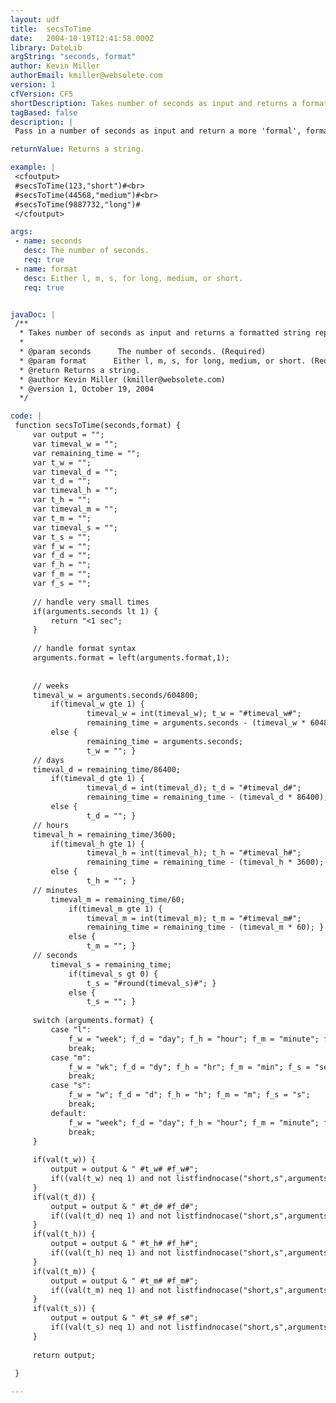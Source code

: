 ```yaml
---
layout: udf
title:  secsToTime
date:   2004-10-19T12:41:58.000Z
library: DateLib
argString: "seconds, format"
author: Kevin Miller
authorEmail: kmiller@websolete.com
version: 1
cfVersion: CF5
shortDescription: Takes number of seconds as input and returns a formatted string representation of that duration (weeks/days/hours/mins/secs).
tagBased: false
description: |
 Pass in a number of seconds as input and return a more 'formal', formatted string representation of that duration (weeks/days/hours/mins/secs).

returnValue: Returns a string.

example: |
 <cfoutput>
 #secsToTime(123,"short")#<br>
 #secsToTime(44568,"medium")#<br>
 #secsToTime(9887732,"long")#
 </cfoutput>

args:
 - name: seconds
   desc: The number of seconds.
   req: true
 - name: format
   desc: Either l, m, s, for long, medium, or short.
   req: true


javaDoc: |
 /**
  * Takes number of seconds as input and returns a formatted string representation of that duration (weeks/days/hours/mins/secs).
  * 
  * @param seconds      The number of seconds. (Required)
  * @param format      Either l, m, s, for long, medium, or short. (Required)
  * @return Returns a string. 
  * @author Kevin Miller (kmiller@websolete.com) 
  * @version 1, October 19, 2004 
  */

code: |
 function secsToTime(seconds,format) {
     var output = "";
     var timeval_w = "";
     var remaining_time = "";
     var t_w = "";
     var timeval_d = "";
     var t_d = "";
     var timeval_h = "";
     var t_h = "";
     var timeval_m = "";
     var t_m = "";
     var timeval_s = "";
     var t_s = "";
     var f_w = "";
     var f_d = "";
     var f_h = "";
     var f_m = "";
     var f_s = "";
         
     // handle very small times 
     if(arguments.seconds lt 1) {
         return "<1 sec";
     }
 
     // handle format syntax
     arguments.format = left(arguments.format,1);
 
     
     // weeks
     timeval_w = arguments.seconds/604800;
         if(timeval_w gte 1) {
                 timeval_w = int(timeval_w); t_w = "#timeval_w#";
                 remaining_time = arguments.seconds - (timeval_w * 604800); }
         else {
                 remaining_time = arguments.seconds;
                 t_w = ""; }
     // days
     timeval_d = remaining_time/86400;
         if(timeval_d gte 1) {
                 timeval_d = int(timeval_d); t_d = "#timeval_d#";
                 remaining_time = remaining_time - (timeval_d * 86400); }
         else {
                 t_d = ""; }
     // hours
     timeval_h = remaining_time/3600;
         if(timeval_h gte 1) {
                 timeval_h = int(timeval_h); t_h = "#timeval_h#";
                 remaining_time = remaining_time - (timeval_h * 3600); }
         else {
                 t_h = ""; }
     // minutes
         timeval_m = remaining_time/60;
             if(timeval_m gte 1) {
                 timeval_m = int(timeval_m); t_m = "#timeval_m#";
                 remaining_time = remaining_time - (timeval_m * 60); }
             else {
                 t_m = ""; }
     // seconds
         timeval_s = remaining_time; 
             if(timeval_s gt 0) {
                 t_s = "#round(timeval_s)#"; }
             else {
                 t_s = ""; }
 
     switch (arguments.format) { 
         case "l": 
             f_w = "week"; f_d = "day"; f_h = "hour"; f_m = "minute"; f_s = "second";
             break;
         case "m":
             f_w = "wk"; f_d = "dy"; f_h = "hr"; f_m = "min"; f_s = "sec";
             break;
         case "s":
             f_w = "w"; f_d = "d"; f_h = "h"; f_m = "m"; f_s = "s";
             break;
         default: 
             f_w = "week"; f_d = "day"; f_h = "hour"; f_m = "minute"; f_s = "second";
             break;    
     }
     
     if(val(t_w)) {
         output = output & " #t_w# #f_w#";
         if((val(t_w) neq 1) and not listfindnocase("short,s",arguments.format)) output = output & "s"; 
     }
     if(val(t_d)) {
         output = output & " #t_d# #f_d#";
         if((val(t_d) neq 1) and not listfindnocase("short,s",arguments.format)) output = output & "s";
     }
     if(val(t_h)) {
         output = output & " #t_h# #f_h#";
         if((val(t_h) neq 1) and not listfindnocase("short,s",arguments.format)) output = output & "s"; 
     }
     if(val(t_m)) {
         output = output & " #t_m# #f_m#";
         if((val(t_m) neq 1) and not listfindnocase("short,s",arguments.format)) output = output & "s"; 
     }
     if(val(t_s)) {
         output = output & " #t_s# #f_s#";
         if((val(t_s) neq 1) and not listfindnocase("short,s",arguments.format)) output = output & "s";  
     }
 
     return output;
 
 }

---
```


